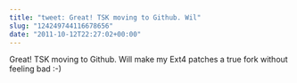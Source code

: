```yaml
---
title: "tweet: Great! TSK moving to Github. Wil"
slug: "124249744116678656"
date: "2011-10-12T22:27:02+00:00"
---
```

Great! TSK moving to Github. Will make my Ext4 patches a true fork without feeling bad :-)